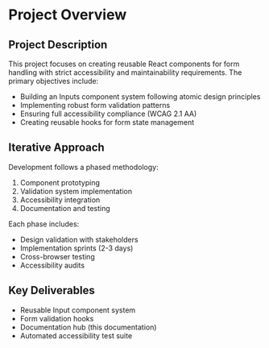 # Project Overview

## Project Description
This project focuses on creating reusable React components for form handling with strict accessibility and maintainability requirements. The primary objectives include:

- Building an Inputs component system following atomic design principles
- Implementing robust form validation patterns
- Ensuring full accessibility compliance (WCAG 2.1 AA)
- Creating reusable hooks for form state management

## Iterative Approach
Development follows a phased methodology:
1. Component prototyping
2. Validation system implementation
3. Accessibility integration
4. Documentation and testing

Each phase includes:
- Design validation with stakeholders
- Implementation sprints (2-3 days)
- Cross-browser testing
- Accessibility audits

## Key Deliverables
- Reusable Input component system
- Form validation hooks
- Documentation hub (this documentation)
- Automated accessibility test suite